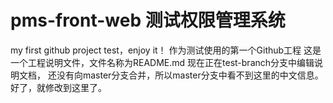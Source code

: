 # pms-front-web 测试权限管理系统
my first github project test，enjoy it！
作为测试使用的第一个Github工程
这是一个工程说明文件，文件名称为README.md
现在正在test-branch分支中编辑说明文档，
还没有向master分支合并，所以master分支中看不到这里的中文信息。
好了，就修改到这里了。
